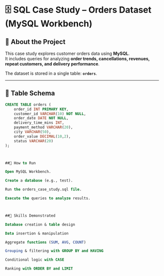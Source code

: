 # 🗄️ SQL Case Study – Orders Dataset (MySQL Workbench)

## 📖 About the Project
This case study explores customer orders data using **MySQL**.  
It includes queries for analyzing **order trends, cancellations, revenues, repeat customers, and delivery performance**.  

The dataset is stored in a single table: **`orders`**.

---

## 📂 Table Schema
```sql
CREATE TABLE orders (
    order_id INT PRIMARY KEY,
    customer_id VARCHAR(10) NOT NULL,
    order_date DATE NOT NULL,
    delivery_time_mins INT,
    payment_method VARCHAR(20),
    city VARCHAR(50),
    order_value DECIMAL(10,2),
    status VARCHAR(20)
);



##🚀 How to Run

Open MySQL Workbench.

Create a database (e.g., test).

Run the orders_case_study.sql file.

Execute the queries to analyze results.



##📌 Skills Demonstrated

Database creation & table design

Data insertion & manipulation

Aggregate functions (SUM, AVG, COUNT)

Grouping & filtering with GROUP BY and HAVING

Conditional logic with CASE

Ranking with ORDER BY and LIMIT
